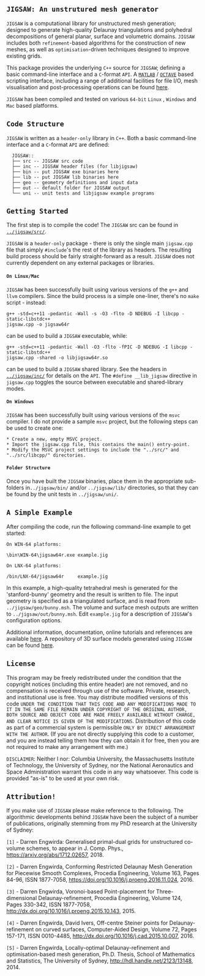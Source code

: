 ## `JIGSAW: An unstrutured mesh generator`

`JIGSAW` is a computational library for unstructured mesh generation; designed to generate high-quality Delaunay triangulations and polyhedral decompositions of general planar, surface and volumetric domains. `JIGSAW` includes both `refinement`-based algorithms for the construction of new meshes, as well as `optimisation`-driven techniques designed to improve existing grids.

This package provides the underlying `C++` source for `JIGSAW`; defining a basic command-line interface and a `C`-format `API`. A <a href="http://www.mathworks.com">`MATLAB`</a> / <a href="http://www.gnu.org/software/octave">`OCTAVE`</a> based scripting interface, including a range of additional facilities for file I/O, mesh visualisation and post-processing operations can be found <a href="https://github.com/dengwirda/jigsaw-matlab">here</a>.

`JIGSAW` has been compiled and tested on various `64-bit` `Linux` , `Windows` and `Mac` based platforms. 


## `Code Structure`

`JIGSAW` is written as a `header-only` library in `C++`. Both a basic command-line interface and a `C`-format `API` are defined:

      JIGSAW::
      ├── src -- JIGSAW src code
      ├── inc -- JIGSAW header files (for libjigsaw)
      ├── bin -- put JIGSAW exe binaries here
      ├── lib -- put JIGSAW lib binaries here
      ├── geo -- geometry definitions and input data
      ├── out -- default folder for JIGSAW output
      └── uni -- unit tests and libjigsaw example programs

## `Getting Started`

The first step is to compile the code! The `JIGSAW` src can be found in <a href="../master/src/">`../jigsaw/src/`</a>.

`JIGSAW` is a `header-only` package - there is only the single main `jigsaw.cpp` file that simply `#include`'s the rest of the library as headers. The resulting build process should be fairly straight-forward as a result. `JIGSAW` does not currently dependent on any external packages or libraries.

#### `On Linux/Mac`

`JIGSAW` has been successfully built using various versions of the `g++` and `llvm` compilers. Since the build process is a simple one-liner, there's no `make` script - instead:

	g++ -std=c++11 -pedantic -Wall -s -O3 -flto -D NDEBUG -I libcpp -static-libstdc++ 
	jigsaw.cpp -o jigsaw64r
	
can be used to build a `JIGSAW` executable, while:

	g++ -std=c++11 -pedantic -Wall -O3 -flto -fPIC -D NDEBUG -I libcpp -static-libstdc++ 
	jigsaw.cpp -shared -o libjigsaw64r.so

can be used to build a `JIGSAW` shared library. See the headers in <a href="../master/inc/">`../jigsaw/inc/`</a> for details on the `API`. The `#define __lib_jigsaw` directive in `jigsaw.cpp` toggles the source between executable and shared-library modes.

#### `On Windows`

`JIGSAW` has been successfully built using various versions of the `msvc` compiler. I do not provide a sample `msvc` project, but the following steps can be used to create one:

	* Create a new, empty MSVC project.
	* Import the jigsaw.cpp file, this contains the main() entry-point.
	* Modify the MSVC project settings to include the "../src/" and "../src/libcpp/" directories.

#### `Folder Structure`

Once you have built the `JIGSAW` binaries, place them in the appropriate sub-folders in`../jigsaw/bin/` and/or `../jigsaw/lib/` directories, so that they can be found by the unit tests in `../jigsaw/uni/`.

## `A Simple Example`

After compiling the code, run the following command-line example to get started:
````
On WIN-64 platforms:

\bin\WIN-64\jigsaw64r.exe example.jig

On LNX-64 platforms:

/bin/LNX-64/jigsaw64r     example.jig
````
In this example, a high-quality tetrahedral mesh is generated for the 'stanford-bunny' geometry and the result is written to file. The input geometry is specified as a triangulated surface, and is read from `../jigsaw/geo/bunny.msh`. The volume and surface mesh outputs are written to `../jigsaw/out/bunny.msh`. Edit `example.jig` for a description of `JIGSAW`'s configuration options. 

Additional information, documentation, online tutorials and references are available <a href="http://sites.google.com/site/dengwirda/jigsaw">here</a>. A repository of 3D surface models generated using `JIGSAW` can be found <a href="https://github.com/dengwirda/jigsaw-models">here</a>.


## `License`

This program may be freely redistributed under the condition that the copyright notices (including this entire header) are not removed, and no compensation is received through use of the software.  Private, research, and institutional use is free.  You may distribute modified versions of this code `UNDER THE CONDITION THAT THIS CODE AND ANY MODIFICATIONS MADE TO IT IN THE SAME FILE REMAIN UNDER COPYRIGHT OF THE ORIGINAL AUTHOR, BOTH SOURCE AND OBJECT CODE ARE MADE FREELY AVAILABLE WITHOUT CHARGE, AND CLEAR NOTICE IS GIVEN OF THE MODIFICATIONS`. Distribution of this code as part of a commercial system is permissible `ONLY BY DIRECT ARRANGEMENT WITH THE AUTHOR`. (If you are not directly supplying this code to a customer, and you are instead telling them how they can obtain it for free, then you are not required to make any arrangement with me.) 

`DISCLAIMER`:  Neither I nor: Columbia University, the Massachusetts Institute of Technology, the University of Sydney, nor the National Aeronautics and Space Administration warrant this code in any way whatsoever.  This code is provided "as-is" to be used at your own risk.

## `Attribution!`

If you make use of `JIGSAW` please make reference to the following. The algorithmic developments behind `JIGSAW` have been the subject of a number of publications, originally stemming from my PhD research at the University of Sydney:

`[1]` - Darren Engwirda: Generalised primal-dual grids for unstructured co-volume schemes, to appear in J. Comp. Phys., https://arxiv.org/abs/1712.02657, 2018.

`[2]` - Darren Engwirda, Conforming Restricted Delaunay Mesh Generation for Piecewise Smooth Complexes, Procedia Engineering, Volume 163, Pages 84-96, ISSN 1877-7058, https://doi.org/10.1016/j.proeng.2016.11.024, 2016.

`[3]` - Darren Engwirda, Voronoi-based Point-placement for Three-dimensional Delaunay-refinement, Procedia Engineering, Volume 124, Pages 330-342, ISSN 1877-7058, http://dx.doi.org/10.1016/j.proeng.2015.10.143, 2015.

`[4]` - Darren Engwirda, David Ivers, Off-centre Steiner points for Delaunay-refinement on curved surfaces, Computer-Aided Design, Volume 72, Pages 157-171, ISSN 0010-4485, http://dx.doi.org/10.1016/j.cad.2015.10.007, 2016.

`[5]` - Darren Engwirda, Locally-optimal Delaunay-refinement and optimisation-based mesh generation, Ph.D. Thesis, School of Mathematics and Statistics, The University of Sydney, http://hdl.handle.net/2123/13148, 2014.


